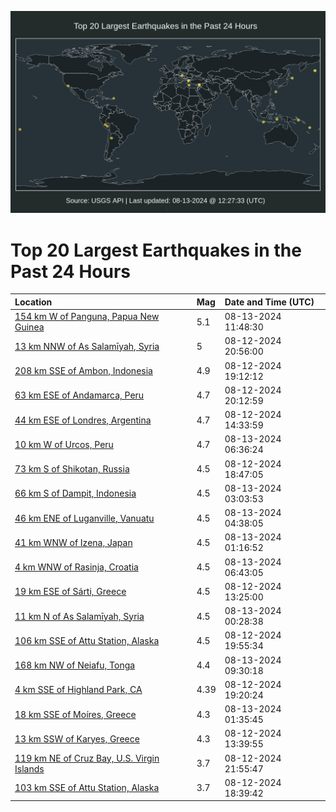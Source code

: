 ![Map](./map.png)

# Top 20 Largest Earthquakes in the Past 24 Hours

| Location | Mag | Date and Time (UTC) |
|:---|:---|:---|
| [154 km W of Panguna, Papua New Guinea](https://earthquake.usgs.gov/earthquakes/eventpage/us6000njtw) | 5.1 | 08-13-2024 11:48:30 |
| [13 km NNW of As Salamīyah, Syria](https://earthquake.usgs.gov/earthquakes/eventpage/us6000njq1) | 5 | 08-12-2024 20:56:00 |
| [208 km SSE of Ambon, Indonesia](https://earthquake.usgs.gov/earthquakes/eventpage/us6000njny) | 4.9 | 08-12-2024 19:12:12 |
| [63 km ESE of Andamarca, Peru](https://earthquake.usgs.gov/earthquakes/eventpage/us6000njpn) | 4.7 | 08-12-2024 20:12:59 |
| [44 km ESE of Londres, Argentina](https://earthquake.usgs.gov/earthquakes/eventpage/us6000njlj) | 4.7 | 08-12-2024 14:33:59 |
| [10 km W of Urcos, Peru](https://earthquake.usgs.gov/earthquakes/eventpage/us6000njtb) | 4.7 | 08-13-2024 06:36:24 |
| [73 km S of Shikotan, Russia](https://earthquake.usgs.gov/earthquakes/eventpage/us6000njnt) | 4.5 | 08-12-2024 18:47:05 |
| [66 km S of Dampit, Indonesia](https://earthquake.usgs.gov/earthquakes/eventpage/us6000njsa) | 4.5 | 08-13-2024 03:03:53 |
| [46 km ENE of Luganville, Vanuatu](https://earthquake.usgs.gov/earthquakes/eventpage/us6000njsn) | 4.5 | 08-13-2024 04:38:05 |
| [41 km WNW of Izena, Japan](https://earthquake.usgs.gov/earthquakes/eventpage/us6000njrv) | 4.5 | 08-13-2024 01:16:52 |
| [4 km WNW of Rasinja, Croatia](https://earthquake.usgs.gov/earthquakes/eventpage/us6000njt6) | 4.5 | 08-13-2024 06:43:05 |
| [19 km ESE of Sárti, Greece](https://earthquake.usgs.gov/earthquakes/eventpage/us6000njla) | 4.5 | 08-12-2024 13:25:00 |
| [11 km N of As Salamīyah, Syria](https://earthquake.usgs.gov/earthquakes/eventpage/us6000njrg) | 4.5 | 08-13-2024 00:28:38 |
| [106 km SSE of Attu Station, Alaska](https://earthquake.usgs.gov/earthquakes/eventpage/us6000njpf) | 4.5 | 08-12-2024 19:55:34 |
| [168 km NW of Neiafu, Tonga](https://earthquake.usgs.gov/earthquakes/eventpage/us6000njtm) | 4.4 | 08-13-2024 09:30:18 |
| [4 km SSE of Highland Park, CA](https://earthquake.usgs.gov/earthquakes/eventpage/ci40699207) | 4.39 | 08-12-2024 19:20:24 |
| [18 km SSE of Moíres, Greece](https://earthquake.usgs.gov/earthquakes/eventpage/us6000njrz) | 4.3 | 08-13-2024 01:35:45 |
| [13 km SSW of Karyes, Greece](https://earthquake.usgs.gov/earthquakes/eventpage/us6000njlf) | 4.3 | 08-12-2024 13:39:55 |
| [119 km NE of Cruz Bay, U.S. Virgin Islands](https://earthquake.usgs.gov/earthquakes/eventpage/pr2024225000) | 3.7 | 08-12-2024 21:55:47 |
| [103 km SSE of Attu Station, Alaska](https://earthquake.usgs.gov/earthquakes/eventpage/us6000njnw) | 3.7 | 08-12-2024 18:39:42 |
